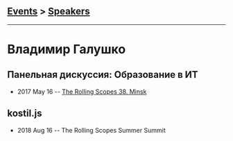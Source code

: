 ## [Events](../README.md) > [Speakers](../speakers.md)
---

# Владимир Галушко

## Панельная дискуссия: Образование в ИТ
- 2017 May 16 -- [The Rolling Scopes 38. Minsk](https://www.youtube.com/watch?v=pgyoeqaNIzQ)    
## kostil.js
- 2018 Aug 16 -- The Rolling Scopes Summer Summit    
